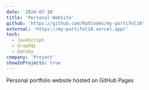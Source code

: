 ```yaml
---
date: '2024-07-10'
title: 'Personal Website'
github: 'https://github.com/Ma5Codes/my-portifoli0'
external: 'https://my-portifoli0.vercel.app/'
tech:
  - JavaScript
  - GraphQL
  - Gatsby
company: 'Project'
showInProjects: true
---
```


Personal portfolio website hosted on GitHub Pages
